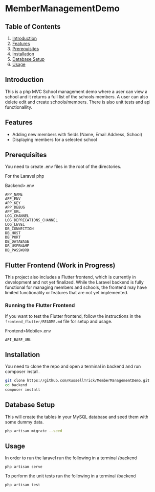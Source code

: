 # MemberManagementDemo

## Table of Contents
1. [Introduction](#introduction)
2. [Features](#features)
3. [Prerequisites](#prerequisites)
4. [Installation](#installation)
5. [Database Setup](#database-setup)
6. [Usage](#usage)

## Introduction
This is a php MVC School management demo where a user can view a school and it returns a full list of the schools members. A user can also delete edit and create schools/members.
There is also unit tests and api functionallity. 

## Features
- Adding new members with fields (Name, Email Address, School)
- Displaying members for a selected school

## Prerequisites

You need to create .env files in the root of the directories.

For the Laravel php  

Backend>.env  
```
APP_NAME
APP_ENV
APP_KEY
APP_DEBUG
APP_URL
LOG_CHANNEL
LOG_DEPRECATIONS_CHANNEL
LOG_LEVEL
DB_CONNECTION
DB_HOST
DB_PORT
DB_DATABASE
DB_USERNAME
DB_PASSWORD
```

## Flutter Frontend (Work in Progress)

This project also includes a Flutter frontend, which is currently in development and not yet finalized. While the Laravel backend is fully functional for managing members and schools, the frontend may have limited functionality or features that are not yet implemented.

### Running the Flutter Frontend  

If you want to test the Flutter frontend, follow the instructions in the `frontend_flutter/README.md` file for setup and usage.  


Frontend>Mobile>.env  
```
API_BASE_URL
```

## Installation
You need to clone the repo and open a terminal in backend and run composer install.

```bash
git clone https://github.com/RussellTrick/MemberManagementDemo.git  
cd backend  
composer install  
```

## Database Setup
This will create the tables in your MySQL database and seed them with some dummy data.
```bash
php artisan migrate --seed
```

## Usage
In order to run the laravel run the following in a terminal /backend
```
php artisan serve
```

To perform the unit tests run the following in a terminal /backend
```
php artisan test
```
